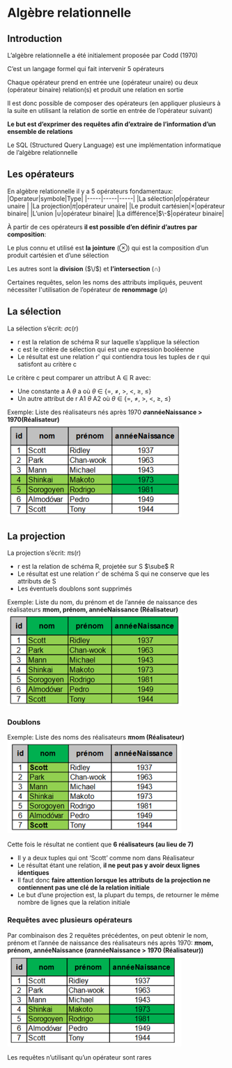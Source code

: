# Algèbre relationnelle

## Introduction
L’algèbre relationnelle a été initialement proposée par Codd (1970)

C’est un langage formel qui fait intervenir 5 opérateurs

Chaque opérateur prend en entrée une (opérateur unaire) ou deux
(opérateur binaire) relation(s) et produit une relation en sortie

Il est donc possible de composer des opérateurs (en appliquer plusieurs à
la suite en utilisant la relation de sortie en entrée de l’opérateur suivant)

**Le but est d’exprimer des requêtes afin d’extraire de l’information d’un
ensemble de relations**

Le SQL (Structured Query Language) est une implémentation
informatique de l’algèbre relationnelle

## Les opérateurs
En algèbre relationnelle il y a 5 opérateurs fondamentaux:
|Operateur|symbole|Type|
|-----|-----|-----|
|La sélection|$\sigma$|opérateur unaire |
|La projection|$\pi$|opérateur unaire|
|Le produit cartésien|$\times$|opérateur binaire|
|L’union |$\cup$|opérateur binaire|
|La différence|$\-$|opérateur binaire|

À partir de ces opérateurs **il est possible d’en définir d’autres par composition**:

Le plus connu et utilisé est **la jointure** ($\otimes$) qui est la composition d’un produit cartésien et d’une sélection

Les autres sont la **division** ($\/$) et **l’intersection** ($\cap$)

Certaines requêtes, selon les noms des attributs impliqués, peuvent nécessiter l'utilisation de l’opérateur de **renommage** ($\rho$)

## La sélection
La sélection s’écrit: $\sigma$c(r)
- r est la relation de schéma R sur laquelle s’applique la sélection
- c est le critère de sélection qui est une expression booléenne
- Le résultat est une relation r' qui contiendra tous les tuples de r qui satisfont au critère c

Le critère c peut comparer un attribut A $\in$ R avec:
- Une constante a A $\theta$ a où $\theta$ $\in$ {=, $\not=$, >, <, $\ge$, $\le$}
- Un autre attribut de r A1 $\theta$ A2 où $\theta$ $\in$ {=, $\not=$, >, <, $\ge$, $\le$}

Exemple: Liste des réalisateurs nés après 1970
**$\sigma$annéeNaissance > 1970(Réalisateur)**
<img src="/BDR/images/exemple1.PNG" width="400"/>

## La projection
La projection s’écrit: $\pi$s(r)
- r est la relation de schéma R, projetée sur S $\sube$ R
- Le résultat est une relation r' de schéma S qui ne conserve que les attributs de S
- Les éventuels doublons sont supprimés

Exemple: Liste du nom, du prénom et de l’année de naissance des réalisateurs
**$\pi$nom, prénom, annéeNaissance (Réalisateur)**
<img src="/BDR/images/exemple2.PNG" width="400"/>

### Doublons
Exemple: Liste des noms des réalisateurs
**$\pi$nom (Réalisateur)**
<img src="/BDR/images/exemple3.PNG" width="400"/>

Cette fois le résultat ne contient que **6 réalisateurs (au lieu de 7)**
- Il y a deux tuples qui ont ‘Scott’ comme nom dans Réalisateur
- Le résultat étant une relation, **il ne peut pas y avoir deux lignes identiques**
- Il faut donc **faire attention lorsque les attributs de la projection ne contiennent pas une clé de la relation initiale**
- Le but d’une projection est, la plupart du temps, de retourner le même nombre de lignes que la relation initiale

### Requêtes avec plusieurs opérateurs
Par combinaison des 2 requêtes précédentes, on peut obtenir le
nom, prénom et l’année de naissance des réalisateurs nés après
1970:
**$\pi$nom, prénom, annéeNaissance ($\sigma$annéeNaissance > 1970 (Réalisateur))**
<img src="/BDR/images/exemple4.PNG" width="400"/>

Les requêtes n’utilisant qu’un opérateur sont rares




